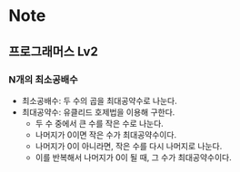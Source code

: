 # Note

## 프로그래머스 Lv2

### N개의 최소공배수

- 최소공배수: 두 수의 곱을 최대공약수로 나눈다.
- 최대공약수: 유클리드 호제법을 이용해 구한다.
  - 두 수 중에서 큰 수를 작은 수로 나눈다.
  - 나머지가 0이면 작은 수가 최대공약수이다.
  - 나머지가 0이 아니라면, 작은 수를 다시 나머지로 나눈다.
  - 이를 반복해서 나머지가 0이 될 때, 그 수가 최대공약수이다.
